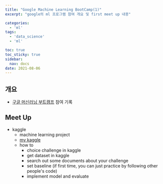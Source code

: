 ```yaml
---
title: "Google Machine Learning BootCamp(1)"
excerpt: "google의 ml 프로그램 참여 개요 및 first meet up 내용"

categories:
  - 'ml'
tags:
  - 'data_science'
  - 'ml'

toc: true
toc_sticky: true
sidebar:
  nav: docs
date: 2021-08-06
---
```


## 개요 

* [구글 머신러닝 부트캠프](https://events.withgoogle.com/google-developers-mlb-kr-2021/) 참여 기록

## Meet Up

* kaggle
  * machine learning project
  * [my kaggle](https://www.kaggle.com/dasolkang)
  * how to
    * choice challenge in kaggle
    * get dataset in kaggle
    * search out some documents about your challenge
    * set baseline (if first time, you can just practice by following other people's code)
    * implement model and evaluate
